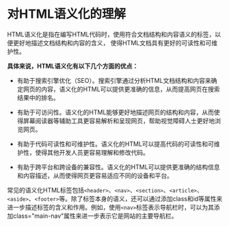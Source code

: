# 对HTML语义化的理解

HTML语义化是指在编写HTML代码时，使用符合文档结构和内容语义的标签，以便更好地描述文档结构和内容的含义，
使得HTML文档具有更好的可读性和可维护性。  
  
**具体来说，HTML语义化有以下几个方面的优点：**  
- 有助于搜索引擎优化（SEO）。搜索引擎通过分析HTML文档结构和内容来确定网页的内容，语义化的HTML可以提供更准确的信息，从而提高网页在搜索结果中的排名。

- 有助于可访问性。语义化的HTML能够更好地描述网页的结构和内容，从而使得屏幕阅读器等辅助工具更容易解析和呈现网页，帮助视觉障碍人士更好地浏览网页。

- 有助于代码可读性和可维护性。语义化的HTML可以提高代码的可读性和可维护性，使得其他开发人员更容易理解和修改代码。

- 有助于跨平台和跨设备的兼容性。语义化的HTML可以提供更准确的结构信息和内容描述，从而使得网页更容易适应不同的设备和平台。

常见的语义化HTML标签包括`<header>`、`<nav>`、`<section>`、`<article>`、`<aside>`、`<footer>`等。除了标签本身的语义，还可以通过添加class和id等属性来进一步描述标签的含义和作用。例如，使用`<nav>`标签表示导航栏时，可以为其添加class="main-nav"属性来进一步表示它是网站的主要导航栏。